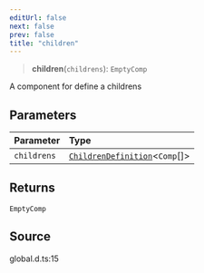 ```yaml
---
editUrl: false
next: false
prev: false
title: "children"
---
```


> **children**(`childrens`): `EmptyComp`

A component for define a childrens

## Parameters

| Parameter | Type |
| :------ | :------ |
| `childrens` | [`ChildrenDefinition`](/api/type-aliases/childrendefinition/)\<`Comp`[]\> |

## Returns

`EmptyComp`

## Source

global.d.ts:15
